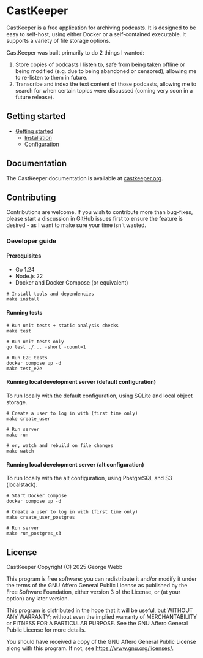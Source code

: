 # CastKeeper

CastKeeper is a free application for archiving podcasts. It is designed to be
easy to self-host, using either Docker or a self-contained executable. It
supports a variety of file storage options.

CastKeeper was built primarily to do 2 things I wanted:

1. Store copies of podcasts I listen to, safe from being taken offline or
   being modified (e.g. due to being abandoned or censored), allowing me to
   re-listen to them in future.
2. Transcribe and index the text content of those podcasts, allowing me to
   search for when certain topics were discussed (coming very soon in a
   future release).

## Getting started

- [Getting started](https://castkeeper.org/docs/intro)
  - [Installation](https://castkeeper.org/docs/getting-started/installation)
  - [Configuration](https://castkeeper.org/docs/getting-started/configuration)

## Documentation

The CastKeeper documentation is available at [castkeeper.org](https://castkeeper.org).

## Contributing

Contributions are welcome. If you wish to contribute more than bug-fixes,
please start a discussion in GitHub issues first to ensure the feature is
desired - as I want to make sure your time isn't wasted.

### Developer guide

#### Prerequisites

- Go 1.24
- Node.js 22
- Docker and Docker Compose (or equivalent)

```shell
# Install tools and dependencies
make install
```

#### Running tests

```shell
# Run unit tests + static analysis checks
make test

# Run unit tests only
go test ./... -short -count=1

# Run E2E tests
docker compose up -d
make test_e2e
```

#### Running local development server (default configuration)

To run locally with the default configuration, using SQLite and local object
storage.

```shell
# Create a user to log in with (first time only)
make create_user

# Run server
make run

# or, watch and rebuild on file changes
make watch
```

#### Running local development server (alt configuration)

To run locally with the alt configuration, using PostgreSQL and S3 (localstack).

```shell
# Start Docker Compose
docker compose up -d

# Create a user to log in with (first time only)
make create_user_postgres

# Run server
make run_postgres_s3
```

## License

CastKeeper
Copyright (C) 2025  George Webb

This program is free software: you can redistribute it and/or modify
it under the terms of the GNU Affero General Public License as
published by the Free Software Foundation, either version 3 of the
License, or (at your option) any later version.

This program is distributed in the hope that it will be useful,
but WITHOUT ANY WARRANTY; without even the implied warranty of
MERCHANTABILITY or FITNESS FOR A PARTICULAR PURPOSE.  See the
GNU Affero General Public License for more details.

You should have received a copy of the GNU Affero General Public License
along with this program.  If not, see <https://www.gnu.org/licenses/>.
